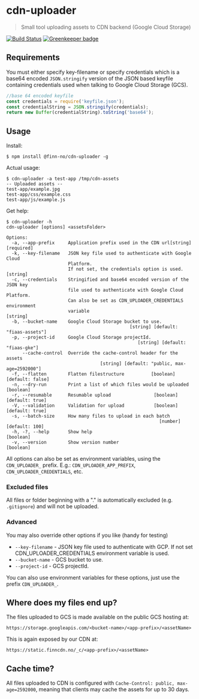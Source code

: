 # cdn-uploader

> Small tool uploading assets to CDN backend (Google Cloud Storage)

[![Build Status](https://travis-ci.org/finn-no/cdn-uploader.svg?branch=master)](https://travis-ci.org/finn-no/cdn-uploader)
[![Greenkeeper badge](https://badges.greenkeeper.io/finn-no/cdn-uploader.svg)](https://greenkeeper.io/)

## Requirements

You must either specify key-filename or specify credentials which is a base64
encoded `JSON.stringify` version of the JSON based keyfile containing
credentials used when talking to Google Cloud Storage (GCS).

```javascript
//base 64 encoded keyfile
const credentials = require('keyfile.json');
const credentialString = JSON.stringify(credentials);
return new Buffer(credentialString).toString('base64');
```

## Usage

Install:

```sh-session
$ npm install @finn-no/cdn-uploader -g
```

Actual usage:

```sh-session
$ cdn-uploader -a test-app /tmp/cdn-assets
-- Uploaded assets --
test-app/example.jpg
test-app/css/example.css
test-app/js/example.js
```

Get help:

```sh-session
$ cdn-uploader -h
cdn-uploader [options] <assetsFolder>

Options:
  -a, --app-prefix     Application prefix used in the CDN url[string] [required]
  -k, --key-filename   JSON key file used to authenticate with Google Cloud
                       Platform.
                       If not set, the credentials option is used.      [string]
  -c, --credentials    Stringified and base64 encoded version of the JSON key
                       file used to authenticate with Google Cloud Platform.
                       Can also be set as CDN_UPLOADER_CREDENTIALS environment
                       variable                                         [string]
  -b, --bucket-name    Google Cloud Storage bucket to use.
                                              [string] [default: "fiaas-assets"]
  -p, --project-id     Google Cloud Storage projectId.
                                                 [string] [default: "fiaas-gke"]
      --cache-control  Override the cache-control header for the assets
                                   [string] [default: "public, max-age=2592000"]
  -f, --flatten        Flatten filestructure          [boolean] [default: false]
  -n, --dry-run        Print a list of which files would be uploaded   [boolean]
  -r, --resumable      Resumable upload                [boolean] [default: true]
  -V, --validation     Validation for upload           [boolean] [default: true]
  -s, --batch-size     How many files to upload in each batch
                                                         [number] [default: 100]
  -h, -?, --help       Show help                                       [boolean]
  -v, --version        Show version number                             [boolean]
```

All options can also be set as environment variables, using the `CDN_UPLOADER_`
prefix. E.g.: `CDN_UPLOADER_APP_PREFIX`, `CDN_UPLOADER_CREDENTIALS`, etc.

### Excluded files

All files or folder beginning with a "." is automatically excluded (e.g.
`.gitignore`) and will not be uploaded.

### Advanced

You may also override other options if you like (handy for testing)

- `--key-filename` - JSON key file used to authenticate with GCP. If not set
  CDN_UPLOADER_CREDENTIALS environment variable is used.
- `--bucket-name` - GCS bucket to use.
- `--project-id` - GCS projectId.

You can also use environment variables for these options, just use the prefix
`CDN_UPLOADER_`.

## Where does my files end up?

The files uploaded to GCS is made available on the public GCS hosting at:

`https://storage.googleapis.com/<bucket-name>/<app-prefix>/<assetName>`

This is again exposed by our CDN at:

`https://static.finncdn.no/_c/<app-prefix>/<assetName>`

## Cache time?

All files uploaded to CDN is configured with
`Cache-Control: public, max-age=2592000`, meaning that clients may cache the
assets for up to 30 days.
